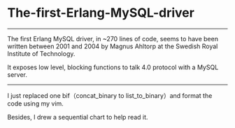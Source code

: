 The-first-Erlang-MySQL-driver
=============================
<hr/>
The first Erlang MySQL driver, in ~270 lines of code, seems to have been written between 2001 and 2004 by Magnus Ahltorp at the Swedish Royal Institute of Technology.

It exposes low level, blocking functions to talk 4.0 protocol with a MySQL server. 
<hr/>
I just replaced one bif（concat_binary to list_to_binary）and format the code using my vim.

Besides, I drew a sequential chart to help read it.
